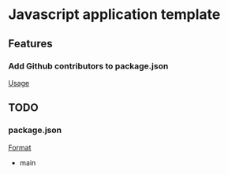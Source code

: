 # Javascript application template

## Features

### Add Github contributors to package.json
[Usage](https://github.com/jakeleboeuf/contributor)


## TODO

### package.json
[Format](https://docs.npmjs.com/files/package.json)

* main
